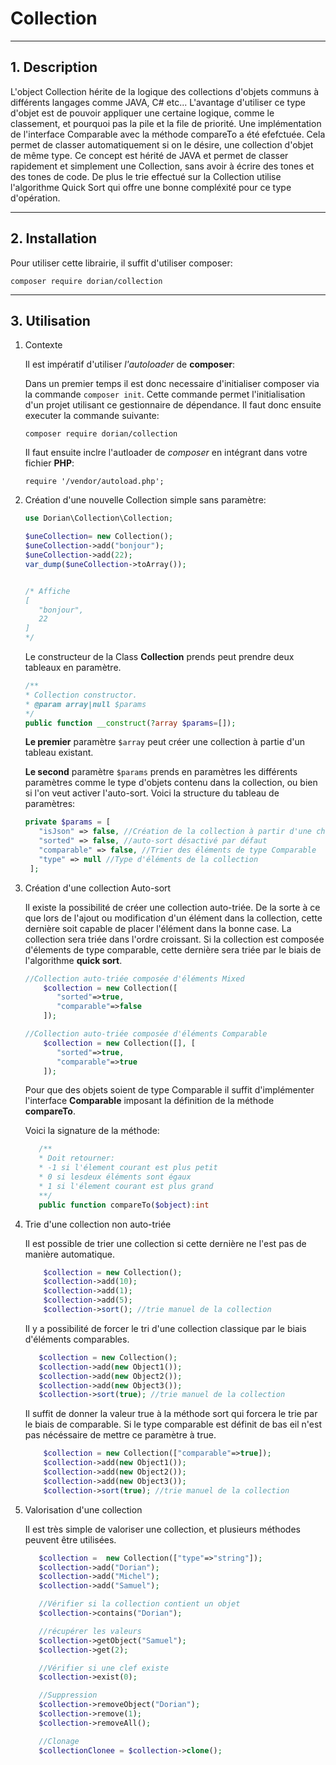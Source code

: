 # Collection

----------------------------------

## 1. Description

L'object Collection hérite de la logique des collections d'objets communs à différents langages comme JAVA, C# etc...
L'avantage d'utiliser ce type d'objet est de pouvoir appliquer une certaine logique, comme le classement, et pourquoi pas la pile et la file de priorité.
Une implémentation de l'interface Comparable avec la méthode compareTo a été efefctuée. Cela permet de classer automatiquement si on le désire, une collection d'objet de même type. 
Ce concept est hérité de JAVA et permet de classer rapidement et simplement une Collection, sans avoir à écrire des tones et des tones de code. 
De plus le trie effectué sur la Collection utilise l'algorithme Quick Sort qui offre une bonne compléxité pour ce type d'opération.

---------------------------------

## 2. Installation

Pour utiliser cette librairie, il suffit d'utiliser composer:

`
composer require dorian/collection
`

---------------------------------

## 3. Utilisation
1. Contexte

    Il est impératif d'utiliser *l'autoloader* de **composer**:
    
    Dans un premier temps il est donc necessaire d'initialiser composer via la commande
     `composer init`. Cette commande permet l'initialisation d'un projet utilisant ce gestionnaire de dépendance.
    Il faut donc ensuite executer la commande suivante:
    
    ```
    composer require dorian/collection
    ```
    
    Il faut ensuite inclre l'autloader de *composer* en intégrant dans votre fichier **PHP**:
    
    ```
    require '/vendor/autoload.php';
    ```

2. Création d'une nouvelle Collection simple sans paramètre:

    ```php
    use Dorian\Collection\Collection;
 
    $uneCollection= new Collection();
    $uneCollection->add("bonjour");   
    $uneCollection->add(22);   
    var_dump($uneCollection->toArray());
 
 
    /* Affiche 
    [
       "bonjour",
       22
    ]
    */
    ```
    
    Le constructeur de la Class **Collection** prends peut prendre deux tableaux en 
    paramètre. 
    
    ```php
    /**
    * Collection constructor.
    * @param array|null $params
    */
    public function __construct(?array $params=[]);
    ```    
    
    **Le premier** paramètre `$array` peut créer une collection à partie d'un tableau existant.
    
    **Le second** paramètre `$params` prends en paramètres les différents paramètres 
    comme le type d'objets contenu dans la collection, ou bien si l'on veut activer l'auto-sort.
    Voici la structure du tableau de paramètres: 
    
    ```php
    private $params = [
       "isJson" => false, //Création de la collection à partir d'une chaine json
       "sorted" => false, //auto-sort désactivé par défaut 
       "comparable" => false, //Trier des éléments de type Comparable
       "type" => null //Type d'éléments de la collection
     ];
    ```
    
3. Création d'une collection Auto-sort

    Il existe la possibilité de créer une collection auto-triée. De la sorte à ce que lors
    de l'ajout ou modification d'un élément dans la collection, cette dernière soit capable 
    de placer l'élément dans la bonne case. La collection sera triée dans l'ordre croissant. 
    Si la collection est composée d'élements de type comparable, cette dernière sera triée par le biais de l'algorithme **quick sort**.
    
    ```php
    //Collection auto-triée composée d'éléments Mixed
        $collection = new Collection([
           "sorted"=>true,
           "comparable"=>false
        ]);
    
    //Collection auto-triée composée d'éléments Comparable
        $collection = new Collection([], [
           "sorted"=>true,
           "comparable"=>true
        ]);
    ```
    
    Pour que des objets soient de type Comparable il suffit d'implémenter l'interface 
    **Comparable** imposant la définition de la méthode **compareTo**. 
    
    Voici la signature de la méthode:
    
    ```php
       /**
       * Doit retourner:
       * -1 si l'élement courant est plus petit
       * 0 si lesdeux éléments sont égaux
       * 1 si l'élement courant est plus grand
       **/
       public function compareTo($object):int
    ``` 
    
4. Trie d'une collection non auto-triée

    Il est possible de trier une collection si cette dernière ne l'est pas de manière 
    automatique. 
    
    ```php
        $collection = new Collection();
        $collection->add(10);
        $collection->add(1);
        $collection->add(5);
        $collection->sort(); //trie manuel de la collection
    ```
    
    Il y a possibilité de forcer le tri d'une collection classique par le biais d'éléments comparables.
    
    ```php
       $collection = new Collection();
       $collection->add(new Object1());
       $collection->add(new Object2());
       $collection->add(new Object3());
       $collection->sort(true); //trie manuel de la collection
    ```
     
    Il suffit de donner la valeur true à la méthode sort qui forcera le trie par le biais de comparable. 
    Si le type comparable est définit de bas eil n'est pas nécéssaire de mettre ce paramètre à true. 
   
   ```php
       $collection = new Collection(["comparable"=>true]);
       $collection->add(new Object1());
       $collection->add(new Object2());
       $collection->add(new Object3());
       $collection->sort(true); //trie manuel de la collection
   ```
   
5. Valorisation d'une collection

    Il est très simple de valoriser une collection, et plusieurs méthodes peuvent être utilisées.
    
    ```php
       $collection =  new Collection(["type"=>"string"]);
       $collection->add("Dorian");
       $collection->add("Michel");
       $collection->add("Samuel");
    
       //Vérifier si la collection contient un objet
       $collection->contains("Dorian");
    
       //récupérer les valeurs
       $collection->getObject("Samuel");
       $collection->get(2);
    
       //Vérifier si une clef existe
       $collection->exist(0);
    
       //Suppression
       $collection->removeObject("Dorian");
       $collection->remove(1);
       $collection->removeAll();
    
       //Clonage
       $collectionClonee = $collection->clone();
 
    ```
    
    
    